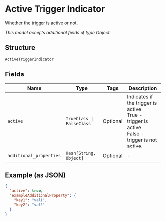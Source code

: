 
# Active Trigger Indicator

Whether the trigger is active or not.

*This model accepts additional fields of type Object.*

## Structure

`ActiveTriggerIndicator`

## Fields

| Name | Type | Tags | Description |
|  --- | --- | --- | --- |
| `active` | `TrueClass \| FalseClass` | Optional | Indicates if the trigger is active<br />True - trigger is active<br />False - trigger is not active. |
| `additional_properties` | `Hash[String, Object]` | Optional | - |

## Example (as JSON)

```json
{
  "active": true,
  "exampleAdditionalProperty": {
    "key1": "val1",
    "key2": "val2"
  }
}
```

